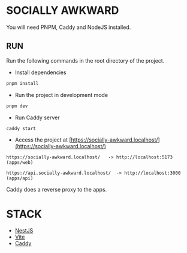 # SOCIALLY AWKWARD

You will need PNPM, Caddy and NodeJS installed.

## RUN

Run the following commands in the root directory of the project.

- Install dependencies

```bash
pnpm install
```

- Run the project in development mode

```bash
pnpm dev
```

- Run Caddy server

```bash
caddy start
```

- Access the project at [https://socially-awkward.localhost/](https://socially-awkward.localhost/)

```
https://socially-awkward.localhost/   -> http://localhost:5173 (apps/web)

https://api.socially-awkward.localhost/  -> http://localhost:3000 (apps/api)
```

Caddy does a reverse proxy to the apps.

# STACK

- [NestJS](https://nestjs.com/)
- [Vite](https://vitejs.dev/)
- [Caddy](https://caddyserver.com/)
